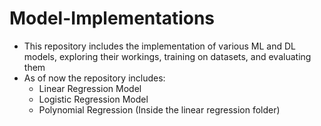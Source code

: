 # Model-Implementations
 - This repository includes the implementation of various ML and DL models, exploring their workings, training on datasets, and evaluating them
 - As of now the repository includes:
    - Linear Regression Model
    - Logistic Regression Model
    - Polynomial Regression (Inside the linear regression folder) 
